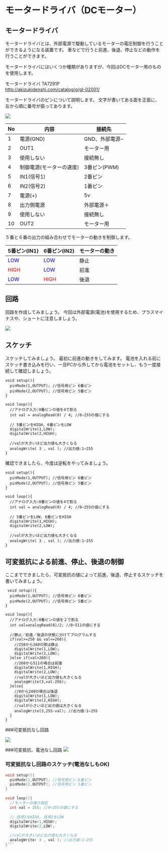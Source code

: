 # モータードライバ（DCモーター）

## モータードライバ
モータードライバとは、外部電源で駆動しているモーターの電圧制御を行うことができるようになる装置です。
車などで行うと前進、後退、停止などの動作を行うことができます。
 


モータードライバにはいくつか種類がありますが、今回はDCモーター用のものを使用します。

モータードライバ  TA7291P
<br>
http://akizukidenshi.com/catalog/g/gI-02001/


モータードライバのピンについて説明します。
文字が書いてある面を正面に、左から順に番号が振ってあります。

![](motor_driver2.jpg)

 |No|内容|接続先|
|--|--|--|
|1|電源(GND)|GND、外部電源−|
|2|OUT1|モーター用|
|3|使用しない|接続無し|
|4|制御電源(モーターの速度)|3番ピン(PWM)
|5|IN1(信号1)|2番ピン
|6|IN2(信号2)|1番ピン
|7|電源(+)|5v
|8|出力側電源|外部電源＋
|9|使用しない|接続無し
|10|OUT2|モーター用|


５番と６番の出力の組み合わせでモーターの動きを制御します。

|5番ピン(IN1)|6番ピン(IN2)|モーターの動き|
|--|--|--|
|<font color='#0000FF'>LOW|<font color='#0000FF'>LOW|静止|
|<font color='#FF0000'>HIGH|<font color='#0000FF'>LOW|前進|
|<font color='#0000FF'>LOW|<font color='#FF0000'>HIGH|後退| 

## 回路

回路を作成してみましょう。
今回は外部電源(電池)を使用するため、プラスマイナスや、ショートに注意しましょう。
 
![](motor_driver3.jpg)


## スケッチ

スケッチしてみましょう。
最初に前進の動きをしてみます。
電池を入れる前にスケッチ書き込みを行い、一旦PCから外してから電池をセットし、もう一度接続して確認しましょう。

```
void setup(){
  pinMode(1,OUTPUT); //信号用ピン 6番ピン
  pinMode(2,OUTPUT); //信号用ピン 5番ピン
}

void loop(){
  //アナログ入力:0番ピンの値を4で割る
  int val = analogRead(0) / 4; //0~255の値にする
  
  // 5番ピンをHIGH, 6番ピンをLOW
  digitalWrite(1,LOW);
  digitalWrite(2,HIGH);

  //valが大きいほど出力値も大きくなる
  analogWrite( 3 , val ); //出力値:1~255
}
```


確認できましたら、今度は逆転をやってみましょう。

```
void setup(){
  pinMode(1,OUTPUT); //信号用ピン 6番ピン
  pinMode(2,OUTPUT); //信号用ピン 5番ピン
}

void loop(){
  //アナログ入力:0番ピンの値を4で割る
  int val = analogRead(0) / 4; //0~255の値にする
  
  // 5番ピンをLOW, 6番ピンをHIGH
  digitalWrite(1,HIGH);
  digitalWrite(2,LOW);

  //valが大きいほど出力値も大きくなる
  analogWrite( 3 , val ); //出力値:1~255
}
```

## 可変抵抗による前進、停止、後退の制御

ここまでできましたら、可変抵抗の値によって前進、後退、停止するスケッチを書いてみましょう。

```
 void setup(){
  pinMode(1,OUTPUT); //信号用ピン 6番ピン
  pinMode(2,OUTPUT); //信号用ピン 5番ピン
}

void loop(){
  //アナログ入力:0番ピンの値を２で割る
  int val=analogRead(0)/2; //0~511の値にする
  
  //静止／前進／後退の状態に分けてプログラムする
  if(val>=250 && val<=260){
    //250から260の間は静止
    digitalWrite(1,LOW);
    digitalWrite(2,LOW);
  }else if(val>260){
    //260から511の場合は前進
    digitalWrite(1,HIGH);
    digitalWrite(2,LOW);
    //valが大きいほど出力値も大きくなる
    analogWrite(3,val-256);
  }else{
    //0から249の場合は後退
    digitalWrite(1,LOW);
    digitalWrite(2,HIGH);
    //valが小さいほど出力値は大きくなる
    analogWrite(3,255-val); //出力値:1~255
  }    
}
```

###可変抵抗なし回路

![](motor1.png)

###可変抵抗、電池なし回路
![](motor2.png)


### 可変抵抗なし回路のスケッチ(電池なしもOK)

```c
void setup(){
  pinMode(1,OUTPUT); //信号用ピン 6番ピン
  pinMode(2,OUTPUT); //信号用ピン 5番ピン
}

void loop(){
  //モーターの強さ指定
  int val = 255; //0~255の値にする
  
  // 信号1をHIGH, 信号2をLOW
  digitalWrite(1,HIGH);
  digitalWrite(2,LOW);

  //valが大きいほど出力値も大きくなる
  analogWrite( 3 , val ); //出力値:1~255
}```